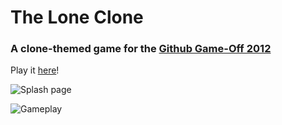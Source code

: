 # The Lone Clone

### A clone-themed game for the [Github Game-Off 2012](https://github.com/github/game-off-2012)

Play it [here](https://s3.amazonaws.com/james_gary/theLoneClone/index.html)!

![Splash page](http://i.imgur.com/1ahvg.png)

![Gameplay](http://i.imgur.com/eDknv.png)
